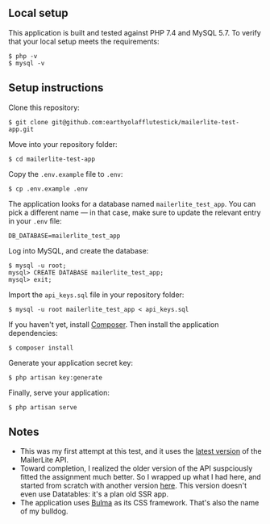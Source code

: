 ## Local setup

This application is built and tested against PHP 7.4 and MySQL 5.7. To verify that your local setup meets the requirements:

```
$ php -v
$ mysql -v
```

## Setup instructions

Clone this repository:

```
$ git clone git@github.com:earthyolafflutestick/mailerlite-test-app.git
```

Move into your repository folder:

```
$ cd mailerlite-test-app
```

Copy the `.env.example` file to `.env`:

```
$ cp .env.example .env
```

The application looks for a database named `mailerlite_test_app`. You can pick a different name — in that case, make sure to update the relevant entry in your `.env` file:

```
DB_DATABASE=mailerlite_test_app
```

Log into MySQL, and create the database:

```
$ mysql -u root;
mysql> CREATE DATABASE mailerlite_test_app;
mysql> exit;
```

Import the `api_keys.sql` file in your repository folder:

```
$ mysql -u root mailerlite_test_app < api_keys.sql
```

If you haven't yet, install [Composer](https://getcomposer.org/doc/00-intro.md). Then install the application dependencies:

```
$ composer install
```

Generate your application secret key:

```
$ php artisan key:generate
```

Finally, serve your application:

```
$ php artisan serve
```

## Notes
* This was my first attempt at this test, and it uses the [latest version](https://developers.mailerlite.com/docs/#mailerlite-api) of the MailerLite API.
* Toward completion, I realized the older version of the API suspciously fitted the assignment much better. So I wrapped up what I had here, and started from scratch with another version [here](https://github.com/earthyolafflutestick/mailerlite-legacy-app). This version doesn't even use Datatables: it's a plan old SSR app.
* The application uses [Bulma](https://bulma.io/) as its CSS framework. That's also the name of my bulldog.
